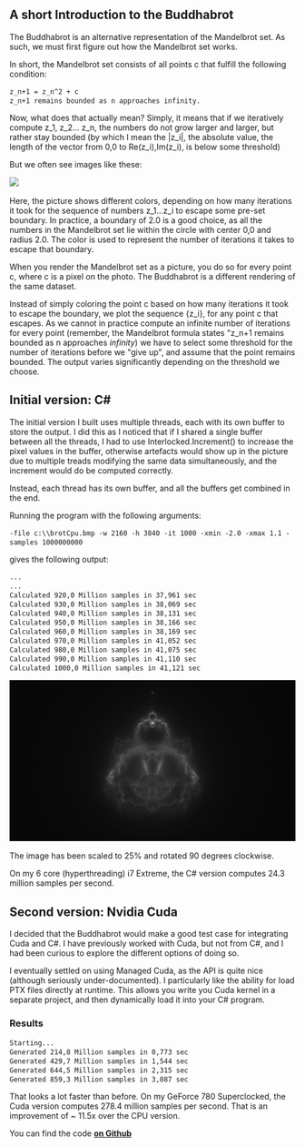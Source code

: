 <!--
{
    "Id": "Buddhabrot",
	"WindowTitle": "",
	"Title": "A short Introduction to the Buddhabrot",
    "Date": "2015-06-01"
}
-->

## A short Introduction to the Buddhabrot

The Buddhabrot is an alternative representation of the Mandelbrot set. As such, we must first figure out how the Mandelbrot set works.

In short, the Mandelbrot set consists of all points c that fulfill the following condition:

	z_n+1 = z_n^2 + c
	z_n+1 remains bounded as n approaches infinity.

Now, what does that actually mean? Simply, it means that if we iteratively compute z_1, z_2... z_n, the numbers do not grow larger and larger, but rather stay bounded (by which I mean the |z_i|, the absolute value, the length of the vector from 0,0 to Re(z_i),Im(z_i), is below some threshold)

But we often see images like these: 

![](https://upload.wikimedia.org/wikipedia/commons/thumb/2/21/Mandel_zoom_00_mandelbrot_set.jpg/322px-Mandel_zoom_00_mandelbrot_set.jpg) 

Here, the picture shows different colors, depending on how many iterations it took for the sequence of numbers z_1...z_i to escape some pre-set boundary. In practice, a boundary of 2.0 is a good choice, as all the numbers in the Mandelbrot set lie within the circle with center 0,0 and radius 2.0. The color is used to represent the number of iterations it takes to escape that boundary.

When you render the Mandelbrot set as a picture, you do so for every point c, where c is a pixel on the photo. The Buddhabrot is a different rendering of the same dataset.

Instead of simply coloring the point c based on how many iterations it took to escape the boundary, we plot the sequence {z_i}, for any point c that escapes. As we cannot in practice compute an infinite number of iterations for every point (remember, the Mandelbrot formula states "z_n+1 remains bounded as n approaches *infinity*) we have to select some threshold for the number of iterations before we "give up", and assume that the point remains bounded. The output varies significantly depending on the threshold we choose. 

## Initial version: C&#35;

The initial version I built uses multiple threads, each with its own buffer to store the output. I did this as I noticed that if I shared a single buffer between all the threads, I had to use Interlocked.Increment() to increase the pixel values in the buffer, otherwise artefacts would show up in the picture due to multiple treads modifying the same data simultaneously, and the increment would do be computed correctly.

Instead, each thread has its own buffer, and all the buffers get combined in the end.

Running the program with the following arguments:

	-file c:\\brotCpu.bmp -w 2160 -h 3840 -it 1000 -xmin -2.0 -xmax 1.1 -samples 1000000000

gives the following output:

	...
	...
	Calculated 920,0 Million samples in 37,961 sec
	Calculated 930,0 Million samples in 38,069 sec
	Calculated 940,0 Million samples in 38,131 sec
	Calculated 950,0 Million samples in 38,166 sec
	Calculated 960,0 Million samples in 38,169 sec
	Calculated 970,0 Million samples in 41,052 sec
	Calculated 980,0 Million samples in 41,075 sec
	Calculated 990,0 Million samples in 41,110 sec
	Calculated 1000,0 Million samples in 41,121 sec

![](Content/Buddhabrot/brotCpu.png)

The image has been scaled to 25% and rotated 90 degrees clockwise.

On my 6 core (hyperthreading) i7 Extreme, the C# version computes 24.3 million samples per second. 

## Second version: Nvidia Cuda

I decided that the Buddhabrot would make a good test case for integrating Cuda and C#. I have previously worked with Cuda, but not from C#, and I had been curious to explore the different options of doing so.

I eventually settled on using Managed Cuda, as the API is quite nice (although seriously under-documented). I particularly like the ability for load PTX files directly at runtime. This allows you write you Cuda kernel in a separate project, and then dynamically load it into your C# program.

### Results

	Starting...
	Generated 214,8 Million samples in 0,773 sec
	Generated 429,7 Million samples in 1,544 sec
	Generated 644,5 Million samples in 2,315 sec
	Generated 859,3 Million samples in 3,087 sec

That looks a lot faster than before. On my GeForce 780 Superclocked, the Cuda version computes 278.4 million samples per second. That is an improvement of ~ 11.5x over the CPU version.

You can find the code **[on Github](https://github.com/ValdemarOrn/Buddhabrot)**

